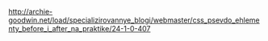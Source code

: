 <!-- использование before и after-->
http://archie-goodwin.net/load/specializirovannye_blogi/webmaster/css_psevdo_ehlementy_before_i_after_na_praktike/24-1-0-407
